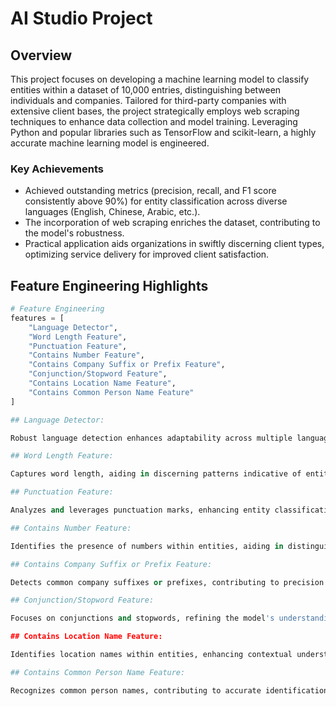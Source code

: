 # AI Studio Project

## Overview

This project focuses on developing a machine learning model to classify entities within a dataset of 10,000 entries, distinguishing between individuals and companies. Tailored for third-party companies with extensive client bases, the project strategically employs web scraping techniques to enhance data collection and model training. Leveraging Python and popular libraries such as TensorFlow and scikit-learn, a highly accurate machine learning model is engineered.

### Key Achievements

- Achieved outstanding metrics (precision, recall, and F1 score consistently above 90%) for entity classification across diverse languages (English, Chinese, Arabic, etc.).
- The incorporation of web scraping enriches the dataset, contributing to the model's robustness.
- Practical application aids organizations in swiftly discerning client types, optimizing service delivery for improved client satisfaction.

## Feature Engineering Highlights

```python
# Feature Engineering
features = [
    "Language Detector",
    "Word Length Feature",
    "Punctuation Feature",
    "Contains Number Feature",
    "Contains Company Suffix or Prefix Feature",
    "Conjunction/Stopword Feature",
    "Contains Location Name Feature",
    "Contains Common Person Name Feature"
]

## Language Detector:

Robust language detection enhances adaptability across multiple languages.

## Word Length Feature:

Captures word length, aiding in discerning patterns indicative of entity type.

## Punctuation Feature:

Analyzes and leverages punctuation marks, enhancing entity classification accuracy.

## Contains Number Feature:

Identifies the presence of numbers within entities, aiding in distinguishing between individual and company names.

## Contains Company Suffix or Prefix Feature:

Detects common company suffixes or prefixes, contributing to precision in identifying entities as companies.

## Conjunction/Stopword Feature:

Focuses on conjunctions and stopwords, refining the model's understanding of language structures.

## Contains Location Name Feature:

Identifies location names within entities, enhancing contextual understanding.

## Contains Common Person Name Feature:

Recognizes common person names, contributing to accurate identification of entities as individuals.


